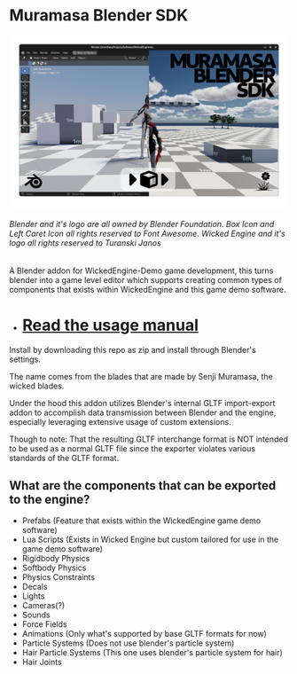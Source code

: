 # Muramasa Blender SDK

![](docs/res/header.svg)

###### Blender and it's logo are all owned by Blender Foundation. Box Icon and Left Caret Icon all rights reserved to Font Awesome. Wicked Engine and it's logo all rights reserved to Turanski Janos
A Blender addon for WickedEngine-Demo game development, this turns blender into a game level editor which supports creating common types of components that exists within WickedEngine and this game demo software.

- # [Read the usage manual](https://github.com/megumumpkin/Muramasa-Blender-SDK/wiki/Setup)

Install by downloading this repo as zip and install through Blender's settings.

The name comes from the blades that are made by Senji Muramasa, the wicked blades.

Under the hood this addon utilizes Blender's internal GLTF import-export addon to accomplish data transmission between Blender and the engine, especially leveraging extensive usage of custom extensions.

Though to note: That the resulting GLTF interchange format is NOT intended to be used as a normal GLTF file since the exporter violates various standards of the GLTF format.

## What are the components that can be exported to the engine?

* Prefabs (Feature that exists within the WickedEngine game demo software)
* Lua Scripts (Exists in Wicked Engine but custom tailored for use in the game demo software)
* Rigidbody Physics
* Softbody Physics
* Physics Constraints
* Decals
* Lights
* Cameras(?)
* Sounds
* Force Fields
* Animations (Only what's supported by base GLTF formats for now)
* Particle Systems (Does not use blender's particle system)
* Hair Particle Systems (This one uses blender's particle system for hair)
* Hair Joints
